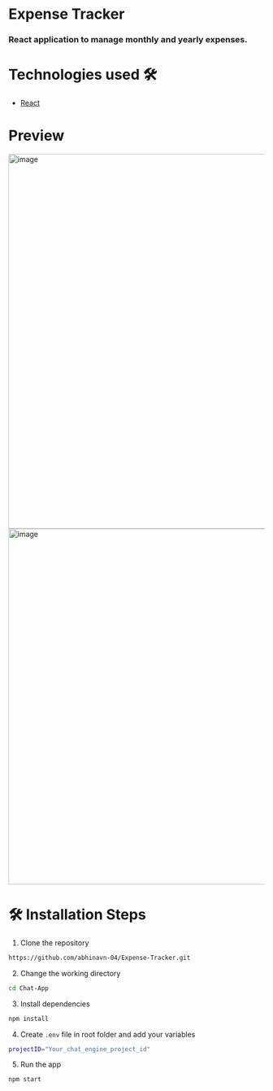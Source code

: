 # Expense Tracker

### React application to manage monthly and yearly expenses.

# Technologies used 🛠️
- [React](https://reactjs.org/)

# Preview
<img width="737" alt="image" src="https://user-images.githubusercontent.com/60484547/216284010-d1f4c6e2-3f76-4b51-9514-b59a02616748.png">

<img width="700" alt="image" src="https://user-images.githubusercontent.com/60484547/216284151-33f3e3ae-f4ca-42ff-8dc4-3822622385a9.png">

# 🛠️ Installation Steps


1. Clone the repository

```bash
https://github.com/abhinavn-04/Expense-Tracker.git
```

2. Change the working directory

```bash
cd Chat-App
```

3. Install dependencies

```bash
npm install
```

4. Create `.env` file in root folder and add your variables

```bash
projectID="Your_chat_engine_project_id"
```

5. Run the app

```bash
npm start
```
